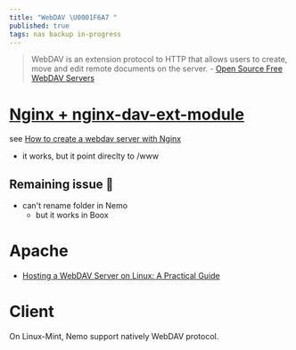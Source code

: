 ```yaml
---
title: "WebDAV \U0001F6A7 "
published: true
tags: nas backup in-progress
---
```

> WebDAV is an extension protocol to HTTP that allows users to create, move and edit remote documents on the server. - [Open Source Free WebDAV Servers](https://medevel.com/15-os-webdav-servers/)

# [Nginx + nginx-dav-ext-module](https://chatgpt.com/share/68bafe1a-9190-800d-85fe-9f14164fb004)

see [How to create a webdav server with Nginx](https://www.filestash.app/2021/12/09/nginx-webdav/)
- it works, but it point direclty to /www

## Remaining issue 🚧
- can't rename folder in Nemo
	- but it works in Boox


# Apache

- [ Hosting a WebDAV Server on Linux: A Practical Guide ](https://www.elite.cloud/post/hosting-a-webdav-server-on-linux-a-practical-guide/)

# Client

On Linux-Mint, Nemo support natively WebDAV protocol.